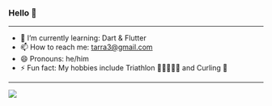 ### Hello 👋

---

- 🌱 I’m currently learning: Dart & Flutter
- 📫 How to reach me: tarra3@gmail.com
- 😄 Pronouns: he/him
- ⚡ Fun fact: My hobbies include Triathlon 🏊‍♂️🚴🏃‍♂️ and Curling 🥌

---

<picture>
  <source
    srcset="https://github-readme-stats.vercel.app/api?username=tomarra&show_icons=true&theme=dark"
    media="(prefers-color-scheme: dark)"
  />
  <source
    srcset="https://github-readme-stats.vercel.app/api?username=tomarra&show_icons=true"
    media="(prefers-color-scheme: light), (prefers-color-scheme: no-preference)"
  />
  <img src="https://github-readme-stats.vercel.app/api?username=tomarra&show_icons=true" />
</picture>
